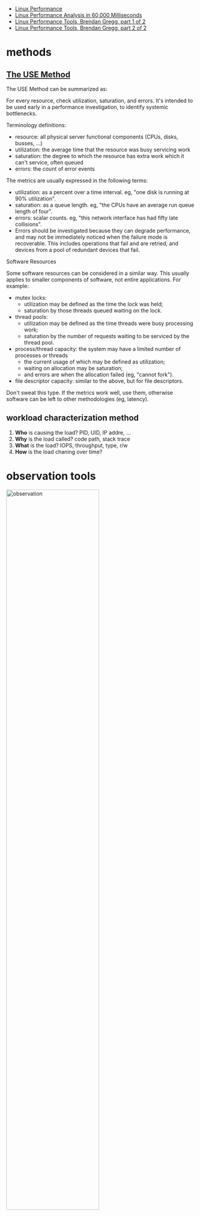 - [Linux Performance](http://www.brendangregg.com/linuxperf.html)
- [Linux Performance Analysis in 60,000 Milliseconds](
  https://netflixtechblog.com/linux-performance-analysis-in-60-000-milliseconds-accc10403c55)
- [Linux Performance Tools, Brendan Gregg, part 1 of 2](https://www.youtube.com/watch?v=FJW8nGV4jxY)
- [Linux Performance Tools, Brendan Gregg, part 2 of 2](https://www.youtube.com/watch?v=zrr2nUln9Kk)

# methods
## [The USE Method](http://www.brendangregg.com/usemethod.html)
The USE Method can be summarized as:

For every resource, check utilization, saturation, and errors.
It's intended to be used early in a performance investigation, to identify systemic bottlenecks.

Terminology definitions:

- resource: all physical server functional components (CPUs, disks, busses, ...)
- utilization: the average time that the resource was busy servicing work
- saturation: the degree to which the resource has extra work which it can't service, often queued
- errors: the count of error events

The metrics are usually expressed in the following terms:

- utilization: as a percent over a time interval. eg, "one disk is running at 90% utilization".
- saturation: as a queue length. eg, "the CPUs have an average run queue length of four".
- errors: scalar counts. eg, "this network interface has had fifty late collisions".
- Errors should be investigated because they can degrade performance, and may not be immediately noticed when the
  failure mode is recoverable. This includes operations that fail and are retried, and devices from a pool of redundant
  devices that fail.

Software Resources

Some software resources can be considered in a similar way. This usually applies to smaller components of software, not
entire applications. For example:

- mutex locks:
  - utilization may be defined as the time the lock was held;
  - saturation by those threads queued waiting on the lock.
- thread pools:
  - utilization may be defined as the time threads were busy processing work;
  - saturation by the number of requests waiting to be serviced by the thread pool.
- process/thread capacity: the system may have a limited number of processes or threads
  - the current usage of which may be defined as utilization;
  - waiting on allocation may be saturation;
  - and errors are when the allocation failed (eg, "cannot fork").
- file descriptor capacity: similar to the above, but for file descriptors.

Don't sweat this type.
If the metrics work well, use them, otherwise software can be left to other methodologies (eg, latency).

## workload characterization method
1. **Who** is causing the load? PID, UID, IP addre, ...
1. **Why** is the load called? code path, stack trace
1. **What** is the load? IOPS, throughput, type, r/w
1. **How** is the load chaning over time?

# observation tools
<img src="./pics/performance_tool/linux_observability_tools.png" alt="observation" width="70%"/>

- basic: uptime, vmstat, iostat, mpstat, ps, top, free, dmesg, ...
- intermediate: tcpdump, netstat, nicstat, pidstat, sar, ...
- advanced: ss, slaptop, perf_events

## basic
### uptime
one way to print load averages

```plain
~ uptime
12:05  up 5 days, 19:55, 1 users, load averages: 30.02, 26.43, 19.02
```
The three numbers are exponentially damped moving sum averages with a 1 minute, 5 minute, and 15 minute constant.
The three numbers give us some idea of how load is changing over time.

load > # of cpus, may mean cpu saturation.

In the example above, the load averages show a recent increase, hitting 30 for the 1 minute value, compared to 19 for
the 15 minute value.
That the numbers are this large means a lot of something: probably CPU demand; vmstat or mpstat will confirm.

### top
system and per-process interval summary

top can miss short-lived processes (atop won't)

### vmstat
virtual memory statistics and more

```plain
~ vmstat 1
procs ---------memory---------- ---swap-- -----io---- -system-- ------cpu-----
 r  b swpd   free   buff  cache   si   so    bi    bo   in   cs us sy id wa st
34  0    0 200889792  73708 591828    0    0     0     5    6   10 96  1  3  0  0
32  0    0 200889920  73708 591860    0    0     0   592 13284 4282 98  1  1  0  0
32  0    0 200890112  73708 591860    0    0     0     0 9501 2154 99  1  0  0  0
32  0    0 200889568  73712 591856    0    0     0    48 11900 2459 99  0  0  0  0
32  0    0 200890208  73712 591860    0    0     0     0 15898 4840 98  1  1
```
vmstat was run with an argument of 1, to print one second summaries.

The first line of output has some columns that show the average since boot, instead of the previous second.

- r: Number of processes running on CPU and waiting for a turn. This provides a better signal than load averages for
  determining CPU saturation, as it does not include I/O. To interpret: an “r” value greater than the CPU count is
  saturation.
- free: Free memory in kilobytes. If there are too many digits to count, you have enough free memory.
  The "free -m” command better explains the state of free memory.
- si, so: Swap-ins and swap-outs. If these are non-zero, you’re out of memory.
- us, sy, id, wa, st: These are breakdowns of CPU time, on average across all CPUs.
  They are user time, system time (kernel), idle, wait I/O, and stolen time (by other guests, or with Xen, the guest’s
  own isolated driver domain).

The CPU time breakdowns will confirm if the CPUs are busy, by adding user + system time.
A constant degree of wait I/O points to a disk bottleneck; this is where the CPUs are idle, because tasks are blocked
waiting for pending disk I/O. You can treat wait I/O as another form of CPU idle, one that gives a clue as to why they
are idle.

System time is necessary for I/O processing. A high system time average, over 20%, can be interesting to explore
further: perhaps the kernel is processing the I/O inefficiently.

In the above example, CPU time is almost entirely in user-level, pointing to application level usage instead. The CPUs
are also well over 90% utilized on average. This isn’t necessarily a problem; check for the degree of saturation using
the “r” column.

### mpstat
multi-processor statistics, per cpu

This command prints CPU time breakdowns per CPU, which can be used to check for an imbalance.
A single hot CPU can be evidence of a single-threaded application.

```plain
$ mpstat -P ALL 1
Linux 3.13.0-49-generic (titanclusters-xxxxx)  07/14/2015  _x86_64_ (32 CPU)

07:38:49 PM  CPU   %usr  %nice   %sys %iowait   %irq  %soft  %steal  %guest  %gnice  %idle
07:38:50 PM  all  98.47   0.00   0.75    0.00   0.00   0.00    0.00    0.00    0.00   0.78
07:38:50 PM    0  96.04   0.00   2.97    0.00   0.00   0.00    0.00    0.00    0.00   0.99
07:38:50 PM    1  97.00   0.00   1.00    0.00   0.00   0.00    0.00    0.00    0.00   2.00
07:38:50 PM    2  98.00   0.00   1.00    0.00   0.00   0.00    0.00    0.00    0.00   1.00
07:38:50 PM    3  96.97   0.00   0.00    0.00   0.00   0.00    0.00    0.00    0.00   3.03
```

### iostat
This is a great tool for understanding block devices (disks), both the workload applied and the resulting performance.

```plain
~ iostat -xz 1
Linux 4.14.81.bm.15-amd64 (n227-022-231) 	06/14/2021 	_x86_64_	(8 CPU)

avg-cpu:  %user   %nice %system %iowait  %steal   %idle
           1.28    0.00    0.66    0.05    0.02   97.99

Device:      rrqm/s   wrqm/s     r/s     w/s    rkB/s    wkB/s avgrq-sz avgqu-sz   await r_await w_await  svctm  %util
scd0           0.00     0.00    0.00    0.00     0.00     0.00     7.17     0.00    0.97    0.97    0.00   0.00   0.00
sdb            0.21     2.69   11.87    1.51   193.06   127.60    47.94     0.01    0.99    0.82    2.37   0.07   0.10
sda            0.00     5.38    1.75    3.04    63.56    92.20    65.03     0.00    0.96    0.94    0.98   0.07   0.03
```
- r/s, w/s, rKB/s, wKB/s: These are the delivered reads, writes, read Kbytes, and write Kbytes per second to the device.
  Use these for workload characterization. A performance problem may simply be due to an excessive load applied.
- await: The average time for the I/O in milliseconds. This is the time that the application suffers, as it includes
  both time queued and time being serviced. Larger than expected average times can be an indicator of device saturation,
  or device problems.
- avgqu-sz: The average number of requests issued to the device. Values greater than 1 can be evidence of saturation
  (although devices can typically operate on requests in parallel, especially virtual devices which front multiple
  back-end disks.)
- %util: Device utilization. This is really a busy percent, showing the time each second that the device was doing work.
  Values greater than 60% typically lead to poor performance (which should be seen in await), although it depends on the
  device. Values close to 100% usually indicate saturation.

If the storage device is a logical disk device fronting many back-end disks, then 100% utilization may just mean that
some I/O is being processed 100% of the time, however, the back-end disks may be far from saturated, and may be able to
handle much more work.

Bear in mind that poor performing disk I/O isn’t necessarily an application issue. Many techniques are typically used to
perform I/O asynchronously, so that the application doesn’t block and suffer the latency directly (e.g., read-ahead for
reads, and buffering for writes).

### free
main memory usage

```plain
$ free -m
             total       used       free     shared    buffers     cached
Mem:        245998      24545     221453         83         59        541
-/+ buffers/cache:      23944     222053
Swap:            0          0          0
```
The right two columns show:

- buffers: For the buffer cache, used for block device I/O.
- cached: For the page cache, used by file systems.

We just want to check that these aren’t near-zero in size, which can lead to higher disk I/O (confirm using iostat), and
worse performance. The above example looks fine, with many Mbytes in each.

### dmesg
```plain
$ dmesg | tail
[1880957.563150] perl invoked oom-killer: gfp_mask=0x280da, order=0, oom_score_adj=0
[...]
[1880957.563400] Out of memory: Kill process 18694 (perl) score 246 or sacrifice child
[1880957.563408] Killed process 18694 (perl) total-vm:1972392kB, anon-rss:1953348kB, file-rss:0kB
[2320864.954447] TCP: Possible SYN flooding on port 7001. Dropping request.  Check SNMP counters.
```
This views the last 10 system messages, if there are any. Look for errors that can cause performance issues.
The example above includes the oom-killer, and TCP dropping a request.

Don’t miss this step! dmesg is always worth checking.

## intermediate
### sar
- system activity reporter. many stats
- archive or live mode(interval [count])
- well designed, header naming convention, logical groups: TCP, ETCP, DEV, EDEV

<img src="./pics/performance_tool/sar.png" alt="sar" width="70%"/>

```plain
$ sar -n DEV 1
Linux 3.13.0-49-generic (titanclusters-xxxxx)  07/14/2015     _x86_64_    (32 CPU)

12:16:48 AM     IFACE   rxpck/s   txpck/s    rxkB/s    txkB/s   rxcmp/s   txcmp/s  rxmcst/s   %ifutil
12:16:49 AM      eth0  18763.00   5032.00  20686.42    478.30      0.00      0.00      0.00      0.00
12:16:49 AM        lo     14.00     14.00      1.36      1.36      0.00      0.00      0.00      0.00
12:16:49 AM   docker0      0.00      0.00      0.00      0.00      0.00      0.00      0.00      0.00

12:16:49 AM     IFACE   rxpck/s   txpck/s    rxkB/s    txkB/s   rxcmp/s   txcmp/s  rxmcst/s   %ifutil
12:16:50 AM      eth0  19763.00   5101.00  21999.10    482.56      0.00      0.00      0.00      0.00
12:16:50 AM        lo     20.00     20.00      3.25      3.25      0.00      0.00      0.00      0.00
12:16:50 AM   docker0      0.00      0.00      0.00      0.00      0.00
```
Use this tool to check network interface throughput: rxkB/s and txkB/s, as a measure of workload, and also to check if
any limit has been reached.

In the above example, eth0 receive is reaching 22 Mbytes/s, which is 176 Mbits/sec (well under, say, a 1 Gbit/sec limit).

```plain
$ sar -n TCP,ETCP 1
Linux 3.13.0-49-generic (titanclusters-xxxxx)  07/14/2015    _x86_64_    (32 CPU)

12:17:19 AM  active/s passive/s    iseg/s    oseg/s
12:17:20 AM      1.00      0.00  10233.00  18846.00

12:17:19 AM  atmptf/s  estres/s retrans/s isegerr/s   orsts/s
12:17:20 AM      0.00      0.00      0.00      0.00      0.00

12:17:20 AM  active/s passive/s    iseg/s    oseg/s
12:17:21 AM      1.00      0.00   8359.00   6039.00

12:17:20 AM  atmptf/s  estres/s retrans/s isegerr/s   orsts/s
12:17:21 AM      0.00      0.00      0.00      0.00      0.00
```
This is a summarized view of some key TCP metrics. These include:

- active/s: Number of locally-initiated TCP connections per second (e.g., via connect()).
- passive/s: Number of remotely-initiated TCP connections per second (e.g., via accept()).
- retrans/s: Number of TCP retransmits per second.

The active and passive counts are often useful as a rough measure of server load: number of new accepted connections(
passive), and number of downstream connections (active). It might help to think of active as outbound, and passive as
inbound, but this isn’t strictly true (e.g., consider a localhost to localhost connection).

Retransmits are a sign of a network or server issue; it may be an unreliable network (e.g., the public Internet), or it
may be due a server being overloaded and dropping packets.

The example above shows just one new TCP connection per-second.

### pidstat
very useful process stats, eg by-thread, disk IO

```plain
$ pidstat 1
Linux 3.13.0-49-generic (titanclusters-xxxxx)  07/14/2015    _x86_64_    (32 CPU)

07:41:02 PM   UID       PID    %usr %system  %guest    %CPU   CPU  Command
07:41:03 PM     0         9    0.00    0.94    0.00    0.94     1  rcuos/0
07:41:03 PM     0      4214    5.66    5.66    0.00   11.32    15  mesos-slave
07:41:03 PM     0      4354    0.94    0.94    0.00    1.89     8  java
07:41:03 PM     0      6521 1596.23    1.89    0.00 1598.11    27  java
07:41:03 PM     0      6564 1571.70    7.55    0.00 1579.25    28  java
07:41:03 PM 60004     60154    0.94    4.72    0.00    5.66     9  pidstat

07:41:03 PM   UID       PID    %usr %system  %guest    %CPU   CPU  Command
07:41:04 PM     0      4214    6.00    2.00    0.00    8.00    15  mesos-slave
07:41:04 PM     0      6521 1590.00    1.00    0.00 1591.00    27  java
07:41:04 PM     0      6564 1573.00   10.00    0.00 1583.00    28  java
07:41:04 PM   108      6718    1.00    0.00    0.00    1.00     0  snmp-pass
07:41:04 PM 60004     60154    1.00    4.00    0.00    5.00     9  pidstat
```
Pidstat is a little like top’s per-process summary, but prints a rolling summary instead of clearing the screen.
This can be useful for watching patterns over time, and also recording what you saw into a record of your investigation.

The above example identifies two java processes as responsible for consuming CPU. The %CPU column is the total across
all CPUs; 1591% shows that that java processes is consuming almost 16 CPUs.

- -t: Also display statistics for threads associated with selected tasks
- -d: Report I/O statistics

### strace
system call tracer

currently has massive overheat(ptrace based), can slow the target by > 100x.

```plain
~ strace -tttT -p 2511269
strace: Process 2511269 attached
1623661802.570747 futex(0x25380a8, FUTEX_WAIT, 0, NULL
```
-ttt: time(us) since epoch
-T: syscall time(s)

```zsh
strace -tp `pgrep xxx` 2>&1 | head -n 100
```

### netstat
various network protocol statistics using -s
```plain
~ netstat -s
Tcp:
    5214835 active connection openings
    29257 passive connection openings
    4557321 failed connection attempts
    853 connection resets received
    13 connections established
    33561064 segments received
    37947351 segments sent out
    11004279 segments retransmitted
    109 bad segments received
    150127 resets sent
Udp:
    558483 packets received
    11081766 packets to unknown port received
    0 packet receive errors
    12256177 packets sent
    0 receive buffer errors
    0 send buffer errors
TcpExt:
    15 resets received for embryonic SYN_RECV sockets
    62 ICMP packets dropped because they were out-of-window
    314562 TCP sockets finished time wait in fast timer
    189 packetes rejected in established connections because of timestamp
    809814 delayed acks sent
    ...
```

A multi-tool:

- -i: interface stats
- -r: route table
- default: list conns

```plain
~ netstat -i
Kernel Interface table
Iface      MTU    RX-OK RX-ERR RX-DRP RX-OVR    TX-OK TX-ERR TX-DRP TX-OVR Flg
docker0   1500   454585      0      0 0        642257      0      0      0 BMRU
eth0      1500 44101742      0      0 0      42981575      0      0      0 BMRU
lo       65536 30478091      0      0 0      30478091      0      0      0 LRU
veth6f8a  1500    79193      0      0 0        229891      0      0      0 BMRU

~ netstat -r
Kernel IP routing table
Destination     Gateway         Genmask         Flags   MSS Window  irtt Iface
default         n227-020-001.by 0.0.0.0         UG        0 0          0 eth0
10.227.20.0     0.0.0.0         255.255.252.0   U         0 0          0 eth0
172.17.0.0      0.0.0.0         255.255.0.0     U         0 0          0 docker0
```

netstat -p: shows process details

per-second interval with -c

### nicstat
network interface stats, iostat-like output

check network throughput and interface %util

### tcpdump
sniff network packets for post analysis

### swapon
show swap device usage if you have swap enabled

### lsof
more a debug tool, lsof(8) shows file descriptor usage, which for some apps, equals current active network connections.

## advanced
- misc: ltrace, ss, iptraf, ethtool, snmpget, lldptool, iotop, blktrace, slaptop, /proc, pcstat
- cpu performance counters: perf_events, tiptop, rdmsr
- advanced tracers: perf_events, ftrace, bBPF, SystemTap, ktap, LTTng, dtrace4linux, sysdig

### ss
more socket statistics

### iptraf
packet distribution by size

### iotop
block device IO (disk) by process

### slabtop
kernel slab allocator memory usage

### pcstat
- show page cache residency by file
- uses the mincore(2) syscall. useful for database performance analysis

### perf_events
- provides the perf command
- in linux source code: tools/perf, usually pkg added by linux-tools-common
- multi-tool with many capabilities
  - CPU profiling
  - PMC profiling
  - Static & dynamic tracing

# benchmarking tools
<img src="./pics/performance_tool/linux_benchmarking_tools.png" alt="benchmarking" width="70%"/>

- multi: UnixBench, Imbench, sysbench, perf bench
- FS/disk: dd, hdparm, fio
- app/lib: ab, wrk, jmeter, openssl
- networking: ping, hping3, iperf, ttcp, traceroute, mtr, pchar

### fio
FS or disk IO micro-benchmarks
```zsh
fio --name=seqwrite --rw=write --bs=128k --size=122374m
```
results include basic latency distribution

### pchar
traceroute with bandwidth per hop

# tuning tools
generic interfaces: sysctl, /sys

many areas have custom tuning tools

- applications: their own config
- CPU/scheduler: nice, renice, taskset, ulimit, chcpu
- storage IO: tune2fs, ionice, hdparm, blockdev,
- network: ethtool, tc, ip, route
- dynamic patching: stap, kpatch

# static tools
static performance tuning: check the static state and configuration of the system

- cpu types & flags: `more /proc/cpuinfo`
- cpu frequency scaling config, kernel may be configured to dynamically modify cpu frequency
- storage devices: `lsscsi`, smartctl
- file system capacity: df -h
- file system and volume configuration: mdadm --misc -D /dev/md0
- route table
- state of hardware
- system messages: dmeg
- network interface config: ifconfig -a; ip link
- NUMA config: numactl -s; numactl -H
- PCI info: lspci
- installed kernel modules: lsmod
- root crontab config: crontab -l
- services: service --status-all
- etc.

routing table
```plain
~ ip route get 54.214.28.210
54.214.28.210 via 10.227.20.1 dev eth0 src 10.227.22.231 uid 1001
    cache
```

# profiling
objectives:

- profile cpu usage by stack sampling
- generate cpu flame graphs
- understand gotchas with stacks & symbols

## cpu profiling
record stacks at a timed interval: simple and effective

- pros: low(deterministic) overheat
- cons: coarse accuracy, but usually sufficient

perf_events workflow

<img src="./pics/performance_tool/perf_events_workflow.png" alt="perf_events_workflow" width="50%"/>

[perf Examples](http://www.brendangregg.com/perf.html#Examples)

# tracing
objectives

- understand frameworks: tracepoints, kprobes, uprobes
- understand mainline tracers: ftrace, perf_events, eBPF
- awareness of other traces: SystemTap, LTTng, ktap, sysdig
- awareness of what tracing can accomplish (eg. perf-tools)

choosing a tracer

study what linux already has built-in (perf_events, ftrace, bBPF?)

## eBPF
Extended BPF: programs on tracepoints

- high performance filtering: JIT
- in-kernel summaries: maps

[eBPF 概念和基本原理](https://blog.fleeto.us/post/what-is-ebpf/)

## SystemTap
- fully programmable, fully featured, including access to user-level tracepoints
- compiles tracing programs into kernel modules

